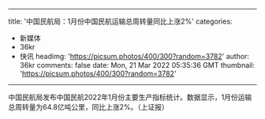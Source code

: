 
---
title: '中国民航局：1月份中国民航运输总周转量同比上涨2%'
categories: 
 - 新媒体
 - 36kr
 - 快讯
headimg: 'https://picsum.photos/400/300?random=3782'
author: 36kr
comments: false
date: Mon, 21 Mar 2022 05:35:36 GMT
thumbnail: 'https://picsum.photos/400/300?random=3782'
---

<div>   
中国民航局发布中国民航2022年1月份主要生产指标统计。数据显示，1月份运输总周转量为64.8亿吨公里，同比上涨2%。（上证报）  
</div>
            